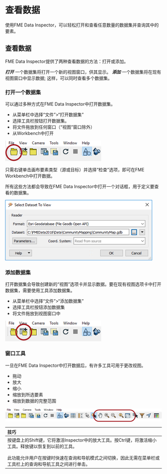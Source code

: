# 查看数据

使用FME Data Inspector，可以轻松打开和查看任意数量的数据集并查询其中的要素。

## 查看数据

FME Data Inspector提供了两种查看数据的方法：打开或添加。

_**打开**_ 一个数据集将打开一个新的视图窗口，供其显示。 _**添加**_ 一个数据集将在现有视图窗口中显示数据; 这样，可以同时查看多个数据集。

### 打开一个数据集

可以通过多种方式在FME Data Inspector中打开数据集。

* 从菜单栏中选择“文件”&gt;“打开数据集”
* 选择工具栏按钮打开数据集。
* 将文件拖放到任何窗口（“视图”窗口除外）
* 从Workbench中打开

![](../../.gitbook/assets/img1.032.diopendataset.png)

只需右键单击画布要素类型（源或目标）并选择“检查”选项，即可在FME Workbench中打开数据。

所有这些方法都会导致在FME Data Inspector中打开一个对话框，用于定义要查看的数据集。

![](../../.gitbook/assets/img1.033.diopendatasetdialog.png)

### 添加数据集

打开数据集会导致创建新的“视图”选项卡并显示数据。要在现有视图选项卡中打开数据集，需要使用工具添加数据集。

* 从菜单栏中选择“文件”&gt;“添加数据集”
* 选择工具栏按钮添加数据集
* 将文件拖放到视图窗口中

![](../../.gitbook/assets/img1.034.diadddataset.png)

### 窗口工具

一旦在FME Data Inspector中打开数据后，有许多工具可用于更改视图。

* 拖动
* 放大
* 缩小
* 缩放到所选要素
* 缩放到数据的完整范围

![](../../.gitbook/assets/img1.035.diwindowtools.png)

|  技巧 |
| :--- |
|  按键盘上的Shift键，它将激活Inspector中的放大工具。按Ctrl键，将激活缩小工具。释放键以恢复到以前的工具。   <br><br>此功能允许用户在按键时快速在查询和导航模式之间切换，因此无需在菜单栏或工具栏上的查询和导航工具之间进行单击。 |


